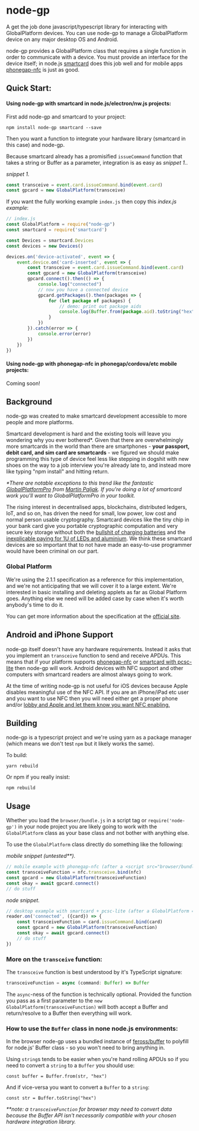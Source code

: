 # node-gp

A get the job done javascript/typescript library for interacting with GlobalPlatform devices. You can use node-gp to manage a GlobalPlatform device on any major desktop OS and Android.

node-gp provides a GlobalPlatform class that requires a single function in order to communicate with a device. You must provide an interface for the device itself; in node.js [smartcard](https://www.npmjs.com/package/smartcard) does this job well and for mobile apps [phonegap-nfc](https://github.com/chariotsolutions/phonegap-nfc) is just as good.

## Quick Start:

#### Using node-gp with smartcard in node.js/electron/nw.js projects:

First add node-gp and smartcard to your project:

`npm install node-gp smartcard --save`

Then you want a function to integrate your hardware library (smartcard in this case) and node-gp.

Because smartcard already has a promisified `issueCommand` function that takes a string or Buffer as a parameter, integration is as easy as *snippet 1.*.

*snippet 1.*
```javascript
const transceive = event.card.issueCommand.bind(event.card)
const gpcard = new GlobalPlatform(transceive)
```

If you want the fully working example `index.js` then copy this *index.js example*:

```javascript
// index.js
const GlobalPlatform = require("node-gp")
const smartcard = require('smartcard')

const Devices = smartcard.Devices
const devices = new Devices()

devices.on('device-activated', event => {
    event.device.on('card-inserted', event => {
        const transceive = event.card.issueCommand.bind(event.card)
        const gpcard = new GlobalPlatform(transceive)
        gpcard.connect().then(() => {
            console.log("connected")
            // now you have a connected device
            gpcard.getPackages().then(packages => {
                for (let package of packages) {
                    // demo: print out package aids
                    console.log(Buffer.from(package.aid).toString("hex"))
                }
            })
        }).catch(error => {
            console.error(error)
        })
    })
})
```

#### Using node-gp with phonegap-nfc in phonegap/cordova/etc mobile projects:

Coming soon!

## Background 

node-gp was created to make smartcard development accessible to more people and more platforms. 

Smartcard development is hard and the existing tools will leave you wondering why you ever bothered*. Given that there are overwhelmingly more smartcards in the world than there are smartphones - **your passport, debit card, and sim card are smartcards** - we figured we should make programming this type of device feel less like stepping in dogshit with new shoes on the way to a job interview you're already late to, and instead more like typing "npm install" and hitting return.

_*There are notable exceptions to this trend like the fantastic [GlobalPlatformPro](https://github.com/martinpaljak/GlobalPlatformPro) from [Martin Paljak](https://github.com/martinpaljak). If you're doing a lot of smartcard work you'll want to GlobalPlatformPro in your toolkit._

The rising interest in decentralised apps, blockchains, distributed ledgers, IoT, and so on, has driven the need for small, low power, low cost and normal person usable cryptography. Smartcard devices like the tiny chip in your bank card give you portable cryptographic computation and very secure key storage without both the [bullshit of charging batteries](https://www.macworld.co.uk/how-to/apple/improve-apple-watch-battery-life-3609928/) and the [inexplicable paying for 1U of LEDs and aluminium](https://medium.com/@simonvc/hsms-are-bullshit-imho-f9f736e1e5f2). We think these smartcard devices are so important that to not have made an easy-to-use programmer would have been criminal on our part.

### Global Platform

We're using the 2.1.1 specification as a reference for this implementation, and we're not anticipating that we will cover it to a large extent. We're interested in basic installing and deleting applets as far as Global Platform goes. Anything else we need will be added case by case when it's worth anybody's time to do it.

You can get more information about the specification at the [official site](https://globalplatform.org/specs-library/).

## Android and iPhone Support

node-gp itself doesn't have any hardware requirements. Instead it asks that you implement an `transceive` function to send and receive APDUs. This means that if your platform supports [phonegap-nfc](https://github.com/chariotsolutions/phonegap-nfc) or [smartcard with pcsc-lite](https://www.npmjs.com/package/smartcard) then node-gp will work. Android devices with NFC support and other computers with smartcard readers are almost always going to work.

At the time of writing node-gp is not useful for iOS devices because Apple disables meaningful use of the NFC API. If you are an iPhone/iPad etc user and you want to use NFC then you will need either get a proper phone and/or [lobby and Apple and let them know you want NFC enabling.](https://www.apple.com/feedback/iphone.html)

## Building

node-gp is a typescript project and we're using yarn as a package manager (which means we don't test `npm` but it likely works the same).

To build:

`yarn rebuild`

Or npm if you really insist:

`npm rebuild`

## Usage

Whether you load the `browser/bundle.js` in a script tag or `require('node-gp')` in your node project you are likely going to work with the `GlobalPlatform` class as your base class and not bother with anything else.

To use the `GlobalPlatform` class directly do something like the following:

_mobile snippet (untested**)._
```javascript
// mobile example with phonegap-nfc (after a <script src="browser/bundle.js">)
const transceiveFunction = nfc.transceive.bind(nfc)
const gpcard = new GlobalPlatform(transceiveFunction)
const okay = await gpcard.connect()
// do stuff
```

_node snippet._
```javascript
// desktop example with smartcard + pcsc-lite (after a GlobalPlatform = require("node-gp"))
reader.on('connected', ({card}) => {
    const transceiveFunction = card.issueCommand.bind(card)
    const gpcard = new GlobalPlatform(transceiveFunction)
    const okay = await gpcard.connect()
    // do stuff
})
```

### More on the `transceive` function:

The `transceive` function is best understood by it's TypeScript signature:

```typescript
transceiveFunction = async (command: Buffer) => Buffer
```

The `async`-ness of the function is technically optional. Provided the function you pass as a first parameter to the `new GlobalPlatform(transceiveFunction)` will both accept a Buffer and return/resolve to a Buffer then everything will work.

### How to use the `Buffer` class in none node.js environments:

In the browser node-gp uses a bundled instance of [feross/buffer](https://github.com/feross/buffer) to polyfill for node.js' Buffer class - so you won't need to bring anything in.

Using `string`s tends to be easier when you're hand rolling APDUs so if you need to convert a `string` to a `Buffer` you should use:

`const buffer = Buffer.from(str, "hex")`

And if vice-versa you want to convert a `Buffer` to a `string`:

`const str = Buffer.toString("hex")`

_**note: a `transceiveFunction` for browser may need to convert data because the Buffer API isn't necessarily compatible with your chosen hardware integration library._ 
